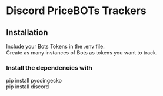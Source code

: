 # Discord PriceBOTs Trackers

## Installation
Include your Bots Tokens in the .env file. <br>
Create as many instances of Bots as tokens you want to track.<br>

### Install the dependencies with

pip install pycoingecko<br>
pip install discord<br>
